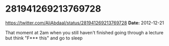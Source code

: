 # 281941269213769728
https://twitter.com/AliAbdaal/status/281941269213769728
**Date:** 2012-12-21

That moment at 2am when you still haven't finished going through a lecture but think "F*** this" and go to sleep
